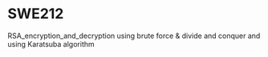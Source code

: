 # SWE212
RSA_encryption_and_decryption using brute force & divide and conquer and using Karatsuba algorithm
